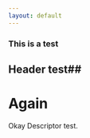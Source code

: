 ```yaml
---
layout: default
---
```


### This is a test ##

## Header test## 

# Again #


Okay Descriptor test.
